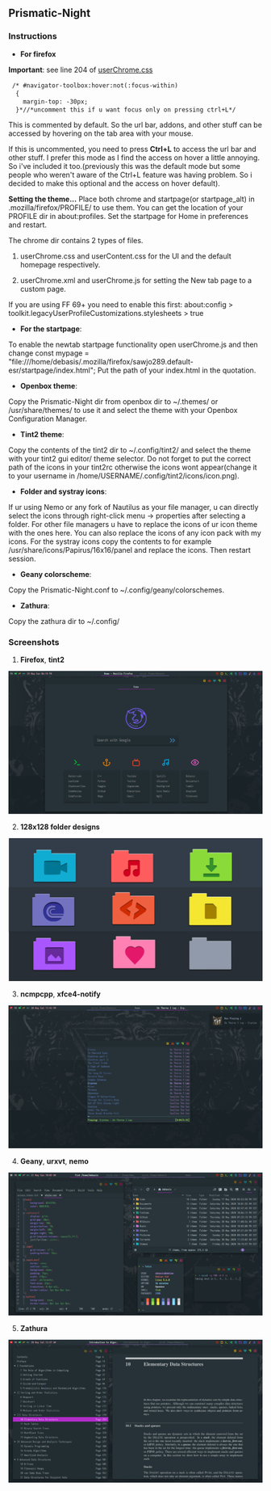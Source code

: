 ## Prismatic-Night

### Instructions

- **For firefox**

**Important**: see line 204 of [userChrome.css](https://github.com/dbuxy218/Prismatic-Night/blob/master/firefox/chrome/userChrome.css)

```
 /* #navigator-toolbox:hover:not(:focus-within)
  {
	margin-top: -30px;
  }*//*uncomment this if u want focus only on pressing ctrl+L*/
```

This is commented by default. So the url bar, addons, and other stuff can be accessed by hovering on the tab area with your mouse.

If this is uncommented, you need to press **Ctrl+L** to access the url bar and other stuff. I prefer this mode as I find the access on hover a little annoying. So i've included it too.(previously this was the default mode but some people who weren't aware of the Ctrl+L feature was having problem. So i decided to make this optional and the access on hover default).

**Setting the theme...**
Place both chrome and startpage(or startpage_alt) in .mozilla/firefox/PROFILE/ to use them. You can get the location of your PROFILE dir in about:profiles. Set the startpage for Home in preferences and restart.

 The chrome dir contains 2 types of files.

   1. userChrome.css and userContent.css for the UI and the default homepage respectively.

   2. userChrome.xml and userChrome.js for setting the New tab page to a custom page.

If you are using FF 69+ you need to enable this first: about:config > toolkit.legacyUserProfileCustomizations.stylesheets > true

- **For the startpage**: 

To enable the newtab startpage functionality open userChrome.js and then change const mypage = "file:///home/debasis/.mozilla/firefox/sawjo289.default-esr/startpage/index.html"; Put the path of your index.html in the quotation.

- **Openbox theme**:

Copy the Prismatic-Night dir from openbox dir to ~/.themes/ or /usr/share/themes/ to use it and select the theme with your Openbox Configuration Manager.

- **Tint2 theme**: 

Copy the contents of the tint2 dir to ~/.config/tint2/ and select the theme with your tint2 gui editor/ theme selector. Do not forget to put the correct path of the icons in your tint2rc otherwise the icons wont appear(change it to your username in /home/USERNAME/.config/tint2/icons/icon.png).

- **Folder and systray icons**:

If ur using Nemo or any fork of Nautilus as your file manager, u can directly select the icons through right-click menu -> properties after selecting a folder. For other file managers u have to replace the icons of ur icon theme with the ones here. You can also replace the icons of any icon pack with my icons. For the systray icons copy the contents to for example /usr/share/icons/Papirus/16x16/panel and replace the icons. Then restart session.

- **Geany colorscheme**:

Copy the Prismatic-Night.conf to ~/.config/geany/colorschemes.

- **Zathura**:

Copy the zathura dir to ~/.config/

### Screenshots

1. **Firefox**, **tint2**

![firefox](/screenshots/ff.png)

2. **128x128 folder designs**

![folders](/screenshots/folders.png)

3. **ncmpcpp**, **xfce4-notify**

![ncmpcpp](/screenshots/ncmpcpp.png)

4. **Geany**, **urxvt**, **nemo**

![all](/screenshots/all.png)

5. **Zathura**

![zathura](/screenshots/zathura.png)
